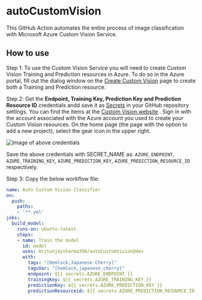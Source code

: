 # autoCustomVision

This GitHub Action automates the entire process of
image classification with Microsoft Azure Custom Vision Service.

## How to use

Step 1: To use the Custom Vision Service you will need to create Custom Vision Training and Prediction resources in Azure. To do so in the Azure portal, fill out the dialog window on the [Create Custom Vision](https://customvision.ai/) page to create both a Training and Prediction resource.

Step 2: Get the **Endpoint, Training Key, Prediction Key and Prediction Resource ID** credentials andd save it as [Secrets](https://help.github.com/en/actions/automating-your-workflow-with-github-actions/creating-and-using-encrypted-secrets#creating-encrypted-secrets) in your GitHub repository settings. You can find the items at the [Custom Vision website](https://customvision.ai/) . Sign in with the account associated with the Azure account you used to create your Custom Vision resources. On the home page (the page with the option to add a new project), select the gear icon in the upper right.

![Image of above credentials](https://docs.microsoft.com/en-us/azure/cognitive-services/Custom-Vision-Service/media/csharp-tutorial/training-prediction-keys.png)

Save the above credentials with SECRET_NAME as: `AZURE_ENDPOINT`, `AZURE_TRAINING_KEY`, `AZURE_PREDICTION_KEY`, `AZURE_PREDICTION_RESOURCE_ID` respectively.

Step 3: Copy the below workflow file:

```yaml
name: Auto Custom Vision Classifier
on:
  push:
    paths:
    - '**.yml'
jobs:
  build_model:
    runs-on: ubuntu-latest
    steps:
    - name: Train the model
      id: model
      uses: mritunjaysharma394/autoCustomVision@dev
      with:
        tags: "[Hemlock,Japanese Cherry]"
        tagsVar: "[hemlock,japanese_cherry]"
        endpoint: ${{ secrets.AZURE_ENDPOINT }}
        trainingKey: ${{ secrets.AZURE_TRAINING_KEY }}
        predictionKey: ${{ secrets.AZURE_PREDICTION_KEY }}
        predictionResourceid: ${{ secrets.AZURE_PREDICTION_RESOURCE_ID }}
```
